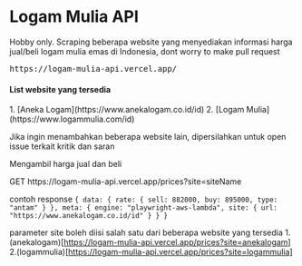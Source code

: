 # Logam Mulia API
<p>Hobby only. Scraping beberapa website yang menyediakan informasi harga jual/beli logam mulia emas di Indonesia, dont worry to make pull request</p>

<pre>https://logam-mulia-api.vercel.app/</pre>
<h4>List website yang tersedia</h4>
1. [Aneka Logam](https://www.anekalogam.co.id/id)
2. [Logam Mulia](https://www.logammulia.com/id)

Jika ingin menambahkan beberapa website lain, dipersilahkan untuk open issue terkait kritik dan saran

<p>Mengambil harga jual dan beli</p>
GET https://logam-mulia-api.vercel.app/prices?site=siteName

contoh response
`
{
    data: {
        rate: {
            sell: 882000,
            buy: 895000,
            type: "antam"
        }
    },
    meta: {
            engine: "playwright-aws-lambda",
            site: {
            url: "https://www.anekalogam.co.id/id"
        }
    }
}
`

parameter site boleh diisi salah satu dari beberapa website yang tersedia
1.(anekalogam)[https://logam-mulia-api.vercel.app/prices?site=anekalogam]
2.(logammulia)[https://logam-mulia-api.vercel.app/prices?site=logammulia]
